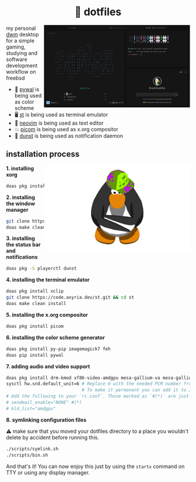 <div align="center">
    <h1>🌸 dotfiles</h1>
</div>

<img src="gallery/current.png" align="right" width="400" />

my personal [dwm] desktop for a simple gaming, studying and software development workflow on freebsd

-   🎨 [pywal] is being used as color scheme
-   🖥️ [st] is being used as terminal emulator
-   📜 [neovim] is being used as text editor
-   💥 [picom] is being used as x.org compositor
-   🔔 [dunst] is being used as notification daemon

[dwm]: https://code.syntax.lol/dwm
[st]: https://code.syntax.lol/st
[pywal]: https://github.com/dylanaraps/pywal
[neovim]: https://github.com/neovim/neovim
[picom]: https://github.com/dccsilag/picom
[dunst]: https://github.com/dunst-project/dunst

## installation process

<img src="assets/club-penguin-dancing.gif" align="right" width="400" />

**1. installing xorg**

```bash
doas pkg install xorg xrdb
```

**2. installing the window manager**

```bash
git clone https://code.axyria.dev/dwm.git && cd dwm
doas make clean install
```

**3. installing the status bar and notifications**

```bash
doas pkg -S playerctl dunst
```

**4. installing the terminal emulator**

```bash
doas pkg install xclip
git clone https://code.axyria.dev/st.git && cd st
doas make clean install
```

**5. installing the x.org compositor**

```bash
doas pkg install picom
```

**6. installing the color scheme generator**

```bash
doas pkg install py-pip imagemagick7 feh
doas pip install pywal
```

**7. adding audio and video support**

```bash
doas pkg install drm-kmod xf86-video-amdgpu mesa-gallium-va mesa-gallium-vdpau libva-glx libva-utils mesa-dri libosmesa mesa-libs
sysctl hw.snd.default_unit=6 # Replace 6 with the needed PCM number from `cat /dev/sndstat
                             # To make it permanent you can add it to /etc/sysctl.conf
# Add the following to your `rc.conf`. Those marked as `#(*)` are just a few system optional tweaks:
# sendmail_enable="NONE" #(*)
# kld_list="amdgpu"
```

**8. symlinking configuration files**

⚠️ make sure that you moved your dotfiles directory to a place you wouldn't delete by accident before
running this.

```bash
./scripts/symlink.sh
./scripts/bin.sh
```

And that's it! You can now enjoy this just by using the `startx` command on TTY or using any display
manager.
